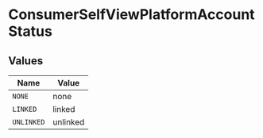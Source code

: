 # ConsumerSelfViewPlatformAccountStatus


## Values

| Name       | Value      |
| ---------- | ---------- |
| `NONE`     | none       |
| `LINKED`   | linked     |
| `UNLINKED` | unlinked   |